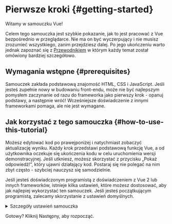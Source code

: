 # Pierwsze kroki {#getting-started}

Witamy w samouczku Vue!

Celem tego samouczka jest szybkie pokazanie, jak to jest pracować z Vue bezpośrednio w przeglądarce. Nie ma on być wyczerpujący i nie musisz zrozumieć wszystkiego, zanim przejdziesz dalej. Po jego ukończeniu warto jednak zapoznać się z <a target="_blank" href="/guide/introduction.html">Przewodnikiem</a> w którym każdy temat został omówiony bardziej szczegółowo.

## Wymagania wstępne {#prerequisites}

Samouczek zakłada podstawową znajomość HTML, CSS i JavaScript. Jeśli jesteś zupełnie nowy w budowaniu front-endu, może nie być najlepszym pomysłem zaczynanie od razu do frameworka jako pierwszy krok - opanuj podstawy, a następnie wróć! Wcześniejsze doświadczenie z innymi frameworkami pomaga, ale nie jest wymagane.

## Jak korzystać z tego samouczka {#how-to-use-this-tutorial}

Możesz edytować kod <span class="wide">po prawej</span><span class="narrow">poniżej</span> i natychmiast zobaczyć aktualizację wyniku. Każdy krok przedstawi podstawową funkcję Vue, a od użytkownika oczekuje się ukończenia kodu w celu uruchomienia wersji demonstracyjnej. Jeśli utkniesz, możesz skorzystać z przycisku „Pokaż odpowiedź!”, który ujawni działający kod. Postaraj się nie polegać na nim zbyt często - szybciej nauczysz się samodzielnie.

Jeśli jesteś doświadczonym programistą z doświadczeniem z Vue 2 lub innych frameworków, istnieje kilka ustawień, które możesz dostosować, aby jak najlepiej wykorzystać ten samouczek. Jeśli jesteś początkującym programistą, zalecamy skorzystanie z ustawień domyślnych.

<details>
<summary>Szczegóły ustawień samouczka</summary>

- Vue oferuje dwa style API: Options API i Composition API. Ten samouczek został zaprojektowany tak, aby działał dla obu - możesz wybrać preferowany styl za pomocą przełączników  **Preferencje API** u góry. <a target="_blank" href="/guide/introduction.html#api-styles">Dowiedz się więcej o stylach API.</a>.

- Możesz także przełączać się między trybem SFC lub HTML. Ten pierwszy pokaże przykłady kodu w formacie <a target="_blank" href="/guide/introduction.html#single-file-components">Single-File Component</a> (SFC), który jest używany przez większość programistów, gdy używają Vue z krokiem kompilacji. Tryb HTML pokazuje użycie bez kroku kompilacji.

<div class="html">

:::tip
Jeśli zamierzasz używać trybu HTML bez kroku kompilacji we własnych aplikacjach, upewnij się, że zmieniłeś import na:

```js
import { ... } from 'vue/dist/vue.esm-bundler.js'
```

wewnątrz skryptów lub skonfiguruj narzędzie kompilacji, aby odpowiednio rozumiało `vue`. Przykładowa konfiguracja dla [Vite](https://vitejs.dev/):

```js
// vite.config.js
export default {
  resolve: {
    alias: {
      vue: 'vue/dist/vue.esm-bundler.js'
    }
  }
}
```

Więcej informacji można znaleźć w [sekcji przewodnika po narzędziach.](/guide/scaling-up/tooling.html#note-on-in-browser-template-compilation).
:::

</div>

</details>

Gotowy? Kliknij Następny, aby rozpocząć.
